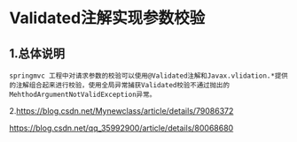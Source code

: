 # Validated注解实现参数校验

##  

## 1.总体说明

```
springmvc 工程中对请求参数的校验可以使用@Validated注解和Javax.vlidation.*提供的注解组合起来进行校验，使用全局异常捕获Validated校验不通过抛出的MehthodArgumentNotValidException异常。
```

2.https://blog.csdn.net/Mynewclass/article/details/79086372

https://blog.csdn.net/qq_35992900/article/details/80068680